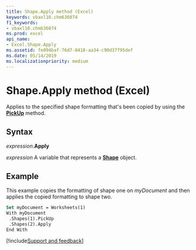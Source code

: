 ```yaml
---
title: Shape.Apply method (Excel)
keywords: vbaxl10.chm636074
f1_keywords:
- vbaxl10.chm636074
ms.prod: excel
api_name:
- Excel.Shape.Apply
ms.assetid: fe094baf-76d7-8418-aa34-c90d37f95def
ms.date: 05/14/2019
ms.localizationpriority: medium
---
```



# Shape.Apply method (Excel)

Applies to the specified shape formatting that's been copied by using the **[PickUp](Excel.Shape.PickUp.md)** method.


## Syntax

_expression_.**Apply**

_expression_ A variable that represents a **[Shape](Excel.Shape.md)** object.


## Example

This example copies the formatting of shape one on _myDocument_ and then applies the copied formatting to shape two.

```vb
Set myDocument = Worksheets(1) 
With myDocument 
 .Shapes(1).PickUp 
 .Shapes(2).Apply 
End With
```




[!include[Support and feedback](~/includes/feedback-boilerplate.md)]
